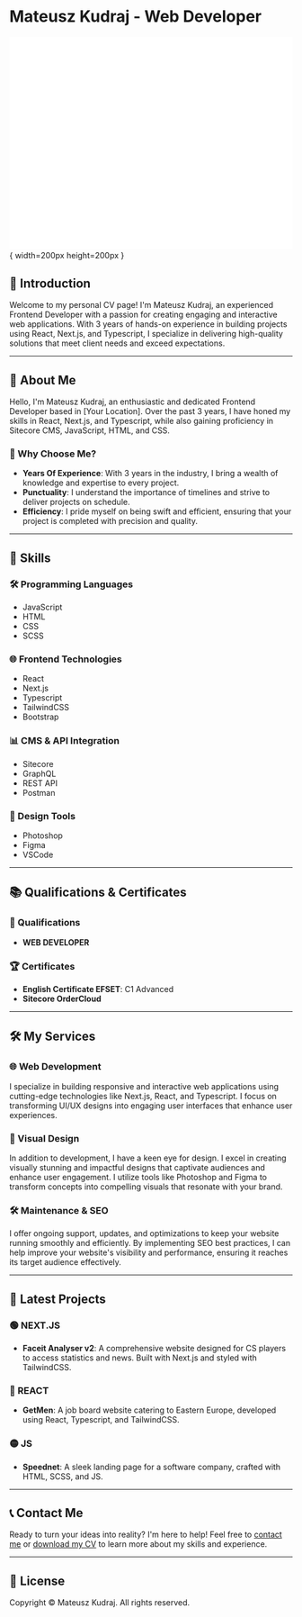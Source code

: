 # Mateusz Kudraj - Web Developer

![Logo](https://github.com/totylkopierdola/mkudraj-portfolio/blob/master/public/LOGOlight.png){ width=200px height=200px }

## 🌟 Introduction

Welcome to my personal CV page! I'm Mateusz Kudraj, an experienced Frontend Developer with a passion for creating engaging and interactive web applications. With 3 years of hands-on experience in building projects using React, Next.js, and Typescript, I specialize in delivering high-quality solutions that meet client needs and exceed expectations.

---

## 📝 About Me

Hello, I'm Mateusz Kudraj, an enthusiastic and dedicated Frontend Developer based in [Your Location]. Over the past 3 years, I have honed my skills in React, Next.js, and Typescript, while also gaining proficiency in Sitecore CMS, JavaScript, HTML, and CSS.

### 🚀 Why Choose Me?

- **Years Of Experience**: With 3 years in the industry, I bring a wealth of knowledge and expertise to every project.
- **Punctuality**: I understand the importance of timelines and strive to deliver projects on schedule.
- **Efficiency**: I pride myself on being swift and efficient, ensuring that your project is completed with precision and quality.

---

## 💼 Skills

### 🛠️ Programming Languages

- JavaScript
- HTML
- CSS
- SCSS

### 🌐 Frontend Technologies

- React
- Next.js
- Typescript
- TailwindCSS
- Bootstrap

### 📊 CMS & API Integration

- Sitecore
- GraphQL
- REST API
- Postman

### 🎨 Design Tools

- Photoshop
- Figma
- VSCode

---

## 📚 Qualifications & Certificates

### 📜 Qualifications

- **WEB DEVELOPER**

### 🏆 Certificates

- **English Certificate EFSET**: C1 Advanced
- **Sitecore OrderCloud**

---

## 🛠️ My Services

### 🌐 Web Development

I specialize in building responsive and interactive web applications using cutting-edge technologies like Next.js, React, and Typescript. I focus on transforming UI/UX designs into engaging user interfaces that enhance user experiences.

### 🎨 Visual Design

In addition to development, I have a keen eye for design. I excel in creating visually stunning and impactful designs that captivate audiences and enhance user engagement. I utilize tools like Photoshop and Figma to transform concepts into compelling visuals that resonate with your brand.

### 🛠️ Maintenance & SEO

I offer ongoing support, updates, and optimizations to keep your website running smoothly and efficiently. By implementing SEO best practices, I can help improve your website's visibility and performance, ensuring it reaches its target audience effectively.

---

## 🚀 Latest Projects

### 🟢 NEXT.JS

- **Faceit Analyser v2**: A comprehensive website designed for CS players to access statistics and news. Built with Next.js and styled with TailwindCSS.

### 🔵 REACT

- **GetMen**: A job board website catering to Eastern Europe, developed using React, Typescript, and TailwindCSS.

### 🟡 JS

- **Speednet**: A sleek landing page for a software company, crafted with HTML, SCSS, and JS.

---

## 📞 Contact Me

Ready to turn your ideas into reality? I'm here to help! Feel free to [contact me](#) or [download my CV](#) to learn more about my skills and experience.

---

## 📄 License

Copyright © Mateusz Kudraj. All rights reserved.

